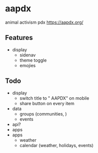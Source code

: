 # aapdx
animal activism pdx https://aapdx.org/

## Features

- display
  - sidenav
  - theme toggle
  - emojies


## Todo

- display
  - switch title to "<emoji> AAPDX" on mobile
  - share button on every item
- data
  - groups (communities, )
  - events
- api?
- apps
- apps
  - weather
  - calendar (weather, holidays, events)


